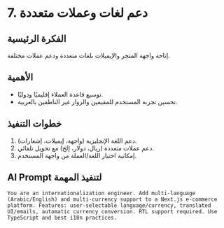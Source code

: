 # 7. دعم لغات وعملات متعددة

## الفكرة الرئيسية
إتاحة واجهة المتجر والإيميلات بلغات متعددة ودعم عملات مختلفة.

## الأهمية
- توسيع قاعدة العملاء إقليميًا ودوليًا.
- تحسين تجربة المستخدم للمقيمين والزوار غير الناطقين بالعربية.

## خطوات التنفيذ
1. دعم اللغة الإنجليزية (واجهة، إيميلات، إشعارات).
2. دعم عملات متعددة (ريال، دولار، إلخ) مع تحويل تلقائي.
3. إمكانية اختيار اللغة/العملة من واجهة المستخدم.

## AI Prompt لتنفيذ المهمة
```
You are an internationalization engineer. Add multi-language (Arabic/English) and multi-currency support to a Next.js e-commerce platform. Features: user-selectable language/currency, translated UI/emails, automatic currency conversion. RTL support required. Use TypeScript and best i18n practices.
```
